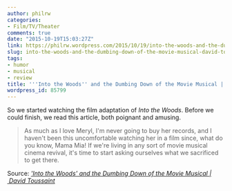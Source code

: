 ```yaml
---
author: philrw
categories:
- Film/TV/Theater
comments: true
date: "2015-10-19T15:03:27Z"
link: https://philrw.wordpress.com/2015/10/19/into-the-woods-and-the-dumbing-down-of-the-movie-musical-david-toussaint/
slug: into-the-woods-and-the-dumbing-down-of-the-movie-musical-david-toussaint
tags:
- humor
- musical
- review
title: '''Into the Woods'' and the Dumbing Down of the Movie Musical | David Toussaint'
wordpress_id: 85799
---
```


So we started watching the film adaptation of _Into the Woods_. Before we could finish, we read this article, both poignant and amusing.

> As much as I love Meryl, I'm never going to buy her records, and I haven't been this uncomfortable watching her in a film since, what do you know, Mama Mia! If we're living in any sort of movie musical cinema revival, it's time to start asking ourselves what we sacrificed to get there.


Source: _['Into the Woods' and the Dumbing Down of the Movie Musical | David Toussaint](http://www.huffingtonpost.com/david-toussaint/into-the-woods-and-the-du_b_6401602.html)_
